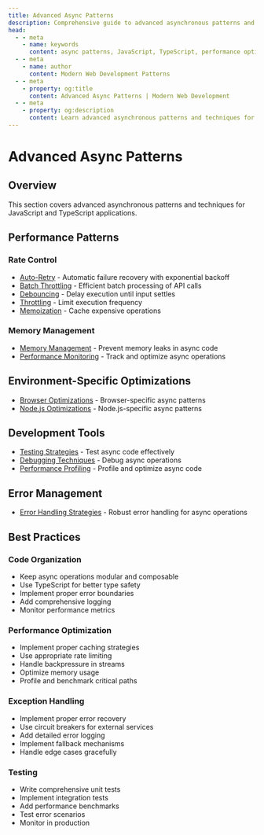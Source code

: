 ```yaml
---
title: Advanced Async Patterns
description: Comprehensive guide to advanced asynchronous patterns and techniques for JavaScript and TypeScript applications, including performance optimization, error handling, and development tools.
head:
  - - meta
    - name: keywords
      content: async patterns, JavaScript, TypeScript, performance optimization, error handling, development tools, async programming
  - - meta
    - name: author
      content: Modern Web Development Patterns
  - - meta
    - property: og:title
      content: Advanced Async Patterns | Modern Web Development
  - - meta
    - property: og:description
      content: Learn advanced asynchronous patterns and techniques for JavaScript and TypeScript applications, including performance optimization, error handling, and development tools.
---
```


# Advanced Async Patterns

## Overview

This section covers advanced asynchronous patterns and techniques for JavaScript
and TypeScript applications.

## Performance Patterns

### Rate Control

- [Auto-Retry](./auto-retry.md) - Automatic failure recovery with exponential
  backoff
- [Batch Throttling](./batch-throttling.md) - Efficient batch processing of API
  calls
- [Debouncing](./debouncing.md) - Delay execution until input settles
- [Throttling](./throttling.md) - Limit execution frequency
- [Memoization](./memoization.md) - Cache expensive operations

### Memory Management

- [Memory Management](./memory-management.md) - Prevent memory leaks in async
  code
- [Performance Monitoring](./performance-monitoring.md) - Track and optimize
  async operations

## Environment-Specific Optimizations

- [Browser Optimizations](./browser-optimizations.md) - Browser-specific async
  patterns
- [Node.js Optimizations](./nodejs-optimizations.md) - Node.js-specific async
  patterns

## Development Tools

- [Testing Strategies](./testing-strategies.md) - Test async code effectively
- [Debugging Techniques](./debugging-techniques.md) - Debug async operations
- [Performance Profiling](./performance-profiling.md) - Profile and optimize
  async code

## Error Management

- [Error Handling Strategies](./error-handling.md) - Robust error handling for
  async operations

## Best Practices

### Code Organization

- Keep async operations modular and composable
- Use TypeScript for better type safety
- Implement proper error boundaries
- Add comprehensive logging
- Monitor performance metrics

### Performance Optimization

- Implement proper caching strategies
- Use appropriate rate limiting
- Handle backpressure in streams
- Optimize memory usage
- Profile and benchmark critical paths

### Exception Handling

- Implement proper error recovery
- Use circuit breakers for external services
- Add detailed error logging
- Implement fallback mechanisms
- Handle edge cases gracefully

### Testing

- Write comprehensive unit tests
- Implement integration tests
- Add performance benchmarks
- Test error scenarios
- Monitor in production
